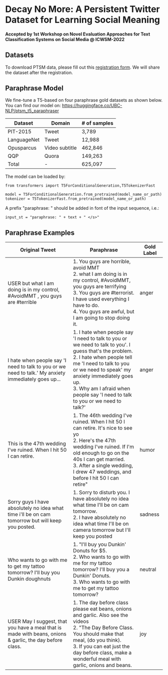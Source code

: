 
# Decay No More: A Persistent Twitter Dataset for Learning Social Meaning
#### Accepted by 1st Workshop on Novel Evaluation Approaches for Text Classification Systems on Social Media @ ICWSM-2022

## Datasets
To download PTSM data, please fill out this [registration form](https://forms.gle/ug7Ti1W9DCrJHYn26). We will share the dataset after the registration. 

## Paraphrase Model
We fine-tune a T5-based on four paraphrase gold datasets as shown below. You can find our model on: https://huggingface.co/UBC-NLP/ptsm_t5_paraphraser 

| Dataset     | Domain         | \# of samples |
| ----------- | -------------- | ------------- |
| PIT-2015    | Tweet          | 3,789          |
| LanguageNet | Tweet          | 12,988         |
| Opusparcus  | Video subtitle | 462,846        |
| QQP         | Quora          | 149,263        |
| Total       | \-             | 625,097        |

The model can be loaded by:
```
from transformers import T5ForConditionalGeneration,T5TokenizerFast

model = T5ForConditionalGeneration.from_pretrained(model_name_or_path)
tokenizer = T5TokenizerFast.from_pretrained(model_name_or_path)
```

A prefix "paraphrase: " should be added in font of the input sequence, i.e.:
```
input_st = "paraphrase: " + text + " </s>"
```

## Paraphrase Examples
| **Original Tweet** | **Paraphrase** | **Gold Label** |
| ----  | ------ | ------- | 
|USER but what I am doing is in my control, #AvoidMMT , you guys are #terrible | 1. You guys are horrible, avoid MMT <br /> 2. what I am doing is in my control, #AvoidMMT, you guys are terrifying <br /> 3. You guys are #terrorist. I have used everything I have to do. <br /> 4. You guys are awful, but I am going to stop doing it.| anger | 
|I hate when people say 'I need to talk to you or we need to talk.' My anxiety immediately goes up... | 1. I hate when people say 'I need to talk to you or we need to talk to you'. I guess that's the problem. <br /> 2. I hate when people tell me 'I need to talk to you or we need to speak' my anxiety immediately goes up. <br /> 3. Why am I afraid when people say 'I need to talk to you or we need to talk?' | anger | 
|This is the 47th wedding I've ruined. When I hit 50 I can retire. | 1. The 46th wedding I've ruined. When I hit 50 I can retire. It's nice to see yo <br /> 2. Here's the 47th wedding I've ruined. If I'm old enough to go on the 40s I can get married. <br /> 3. After a single wedding, I drew 47 weddings, and before I hit 50 I can retire" | humor | 
|Sorry guys I have absolutely no idea what time i'll be on cam tomorrow but will keep you posted. | 1. Sorry to disturb you. I have absolutely no idea what time I'll be on cam tomorrow. <br /> 2. I have absolutely no idea what time I'll be on camera tomorrow but I'll keep you posted | sadness | 
| Who wants to go with me to get my tattoo tomorrow? I'll buy you Dunkin doughnuts | 1. "I'll buy you Dunkin' Donuts for $5. <br /> 2. Who wants to go with me for my tattoo tomorrow? I'll buy you a Dunkin' Donuts. <br /> 3. Who wants to go with me to get my tattoo tomorrow? | neutral | 
| USER May I suggest, that you have a meal that is made with beans, onions &amp; garlic, the day before class. | 1. The day before class please eat beans, onions and garlic. Also see the videos <br /> 2. "The Day Before Class. You should make that meal, (do you think). <br /> 3. If you can eat just the day before class, make a wonderful meal with garlic, onions and beans. | joy | 
